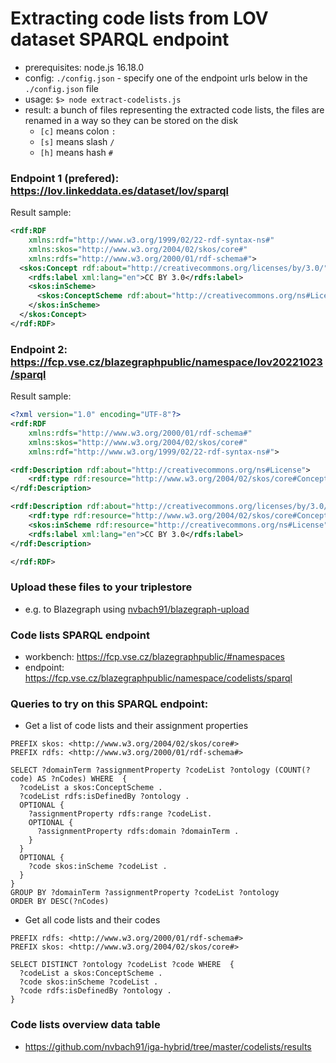# Extracting code lists from LOV dataset SPARQL endpoint
- prerequisites: node.js 16.18.0
- config: `./config.json` - specify one of the endpoint urls below in the `./config.json` file
- usage: `$> node extract-codelists.js`
- result: a bunch of files representing the extracted code lists, the files are renamed in a way so they can be stored on the disk
  - `[c]` means colon `:`
  - `[s]` means slash `/`
  - `[h]` means hash `#`

### Endpoint 1 (prefered): https://lov.linkeddata.es/dataset/lov/sparql
Result sample:
```xml
<rdf:RDF
    xmlns:rdf="http://www.w3.org/1999/02/22-rdf-syntax-ns#"
    xmlns:skos="http://www.w3.org/2004/02/skos/core#"
    xmlns:rdfs="http://www.w3.org/2000/01/rdf-schema#">
  <skos:Concept rdf:about="http://creativecommons.org/licenses/by/3.0/">
    <rdfs:label xml:lang="en">CC BY 3.0</rdfs:label>
    <skos:inScheme>
      <skos:ConceptScheme rdf:about="http://creativecommons.org/ns#License"/>
    </skos:inScheme>
  </skos:Concept>
</rdf:RDF>
```


### Endpoint 2: https://fcp.vse.cz/blazegraphpublic/namespace/lov20221023/sparql
Result sample:
```xml
<?xml version="1.0" encoding="UTF-8"?>
<rdf:RDF
	xmlns:rdfs="http://www.w3.org/2000/01/rdf-schema#"
	xmlns:skos="http://www.w3.org/2004/02/skos/core#"
	xmlns:rdf="http://www.w3.org/1999/02/22-rdf-syntax-ns#">

<rdf:Description rdf:about="http://creativecommons.org/ns#License">
	<rdf:type rdf:resource="http://www.w3.org/2004/02/skos/core#ConceptScheme"/>
</rdf:Description>

<rdf:Description rdf:about="http://creativecommons.org/licenses/by/3.0/">
	<rdf:type rdf:resource="http://www.w3.org/2004/02/skos/core#Concept"/>
	<skos:inScheme rdf:resource="http://creativecommons.org/ns#License"/>
	<rdfs:label xml:lang="en">CC BY 3.0</rdfs:label>
</rdf:Description>

</rdf:RDF>
```

### Upload these files to your triplestore
-  e.g. to Blazegraph using [nvbach91/blazegraph-upload](https://github.com/nvbach91/blazegraph-upload)

### Code lists SPARQL endpoint
- workbench: https://fcp.vse.cz/blazegraphpublic/#namespaces
- endpoint: https://fcp.vse.cz/blazegraphpublic/namespace/codelists/sparql

### Queries to try on this SPARQL endpoint:
- Get a list of code lists and their assignment properties
```sparql
PREFIX skos: <http://www.w3.org/2004/02/skos/core#>
PREFIX rdfs: <http://www.w3.org/2000/01/rdf-schema#>

SELECT ?domainTerm ?assignmentProperty ?codeList ?ontology (COUNT(?code) AS ?nCodes) WHERE  {
  ?codeList a skos:ConceptScheme .
  ?codeList rdfs:isDefinedBy ?ontology .
  OPTIONAL {
    ?assignmentProperty rdfs:range ?codeList.
    OPTIONAL {
      ?assignmentProperty rdfs:domain ?domainTerm .
    }
  }
  OPTIONAL {
    ?code skos:inScheme ?codeList .
  }
}
GROUP BY ?domainTerm ?assignmentProperty ?codeList ?ontology
ORDER BY DESC(?nCodes)
```
- Get all code lists and their codes
```sparql
PREFIX rdfs: <http://www.w3.org/2000/01/rdf-schema#>
PREFIX skos: <http://www.w3.org/2004/02/skos/core#>

SELECT DISTINCT ?ontology ?codeList ?code WHERE  {
  ?codeList a skos:ConceptScheme .
  ?code skos:inScheme ?codeList .
  ?code rdfs:isDefinedBy ?ontology .
}
```

### Code lists overview data table
- https://github.com/nvbach91/iga-hybrid/tree/master/codelists/results
